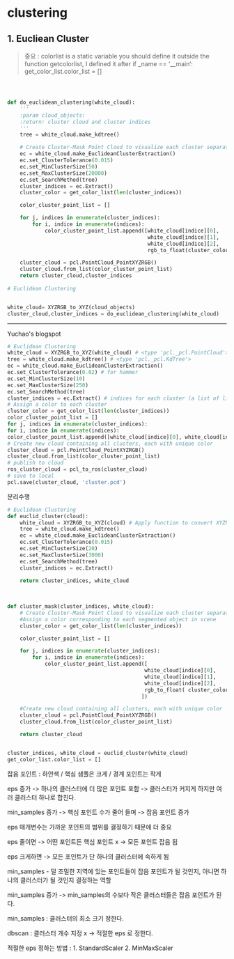 # clustering

## 1. Eucliean Cluster 



> 중요 : colorlist is a static variable you should define it outside the function getcolorlist, I defined it after if _name == ‘__main‘: get_color_list.color_list = []

```python



def do_euclidean_clustering(white_cloud):
    '''
    :param cloud_objects:
    :return: cluster cloud and cluster indices
    '''
    tree = white_cloud.make_kdtree()

    # Create Cluster-Mask Point Cloud to visualize each cluster separately
    ec = white_cloud.make_EuclideanClusterExtraction()
    ec.set_ClusterTolerance(0.015)
    ec.set_MinClusterSize(50)
    ec.set_MaxClusterSize(20000)
    ec.set_SearchMethod(tree)
    cluster_indices = ec.Extract()
    cluster_color = get_color_list(len(cluster_indices))

    color_cluster_point_list = []

    for j, indices in enumerate(cluster_indices):
        for i, indice in enumerate(indices):
            color_cluster_point_list.append([white_cloud[indice][0],
                                             white_cloud[indice][1],
                                             white_cloud[indice][2],
                                             rgb_to_float(cluster_color[j])])

    cluster_cloud = pcl.PointCloud_PointXYZRGB()
    cluster_cloud.from_list(color_cluster_point_list)
    return cluster_cloud,cluster_indices
    
# Euclidean Clustering


white_cloud= XYZRGB_to_XYZ(cloud_objects)
cluster_cloud,cluster_indices = do_euclidean_clustering(white_cloud)
```



---


Yuchao's blogspot
```python
# Euclidean Clustering
white_cloud = XYZRGB_to_XYZ(white_cloud) # <type 'pcl._pcl.PointCloud'>
tree = white_cloud.make_kdtree() # <type 'pcl._pcl.KdTree'>
ec = white_cloud.make_EuclideanClusterExtraction()
ec.set_ClusterTolerance(0.02) # for hammer
ec.set_MinClusterSize(10)
ec.set_MaxClusterSize(250)
ec.set_SearchMethod(tree)
cluster_indices = ec.Extract() # indices for each cluster (a list of lists)
# Assign a color to each cluster
cluster_color = get_color_list(len(cluster_indices))
color_cluster_point_list = []
for j, indices in enumerate(cluster_indices):
for i, indice in enumerate(indices):
color_cluster_point_list.append([white_cloud[indice][0], white_cloud[indice][1], white_cloud[indice][2], rgb_to_float(cluster_color[j])])
# Create new cloud containing all clusters, each with unique color
cluster_cloud = pcl.PointCloud_PointXYZRGB()
cluster_cloud.from_list(color_cluster_point_list)
# publish to cloud
ros_cluster_cloud = pcl_to_ros(cluster_cloud)
# save to local
pcl.save(cluster_cloud, 'cluster.pcd')
```

분리수행

```python
# Euclidean Clustering
def euclid_cluster(cloud):
    white_cloud = XYZRGB_to_XYZ(cloud) # Apply function to convert XYZRGB to XYZ
    tree = white_cloud.make_kdtree()
    ec = white_cloud.make_EuclideanClusterExtraction()
    ec.set_ClusterTolerance(0.015)
    ec.set_MinClusterSize(20)
    ec.set_MaxClusterSize(3000)
    ec.set_SearchMethod(tree)
    cluster_indices = ec.Extract()

    return cluster_indices, white_cloud
    
    
    
def cluster_mask(cluster_indices, white_cloud):
    # Create Cluster-Mask Point Cloud to visualize each cluster separately
    #Assign a color corresponding to each segmented object in scene
    cluster_color = get_color_list(len(cluster_indices))

    color_cluster_point_list = []

    for j, indices in enumerate(cluster_indices):
        for i, indice in enumerate(indices):
            color_cluster_point_list.append([
                                            white_cloud[indice][0],
                                            white_cloud[indice][1],
                                            white_cloud[indice][2],
                                            rgb_to_float( cluster_color[j] )
                                           ])

    #Create new cloud containing all clusters, each with unique color
    cluster_cloud = pcl.PointCloud_PointXYZRGB()
    cluster_cloud.from_list(color_cluster_point_list)

    return cluster_cloud


cluster_indices, white_cloud = euclid_cluster(white_cloud)
get_color_list.color_list = []


```





잡음 포인트 : 하얀색 / 핵심 샘플은 크게 / 경계 포인트는 작게



eps 증가 -> 하나의 클러스터에 더 많은 포인트 포함 -> 클러스터가 커지게 하지만 여러 클러스터 하나로 합친다.



min_samples 증가 -> 핵심 포인트 수가 줄어 들며 -> 잡음 포인트 증가



eps 매개변수는 가까운 포인트의 범위를 결정하기 때문에 더 중요



eps 줄이면 -> 어떤 포인트든 핵심 포인트 x -> 모든 포인트 잡음 됨



eps 크게하면 -> 모든 포인트가 단 하나의 클러스터에 속하게 됨



min_samples - 덜 조밀한 지역에 있는 포인트들이 잡음 포인트가 될 것인지, 아니면 하나의 클러스터가 될 것인지 결정하는 역할



min_samples 증가 -> min_samples의 수보다 작은 클러스터들은 잡음 포인트가 된다.



min_samples : 클러스터의 최소 크기 정한다.



dbscan : 클러스터 개수 지정 x ->  적절한 eps 로 정한다.



적절한 eps 정하는 방법 : 1. StandardScaler 2. MinMaxScaler